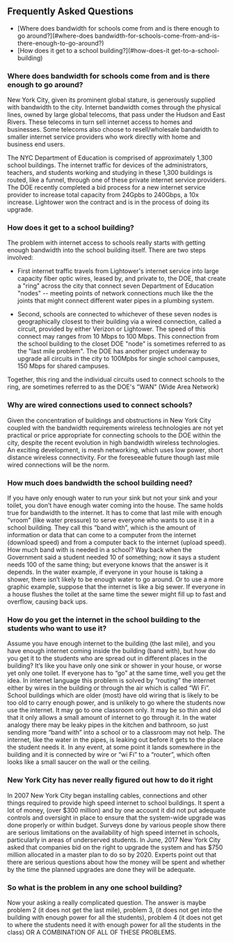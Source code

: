 ## Frequently Asked Questions

* [Where does bandwidth for schools come from and is there enough to go around?](#where-does bandwidth-for-schools-come-from-and-is-there-enough-to-go-around?)
* [How does it get to a school building?](#how-does-it get-to-a-school-building)

### Where does bandwidth for schools come from and is there enough to go around?
New York City, given its prominent global stature, is generously supplied with bandwidth to the city. Internet bandwidth comes through the physical lines, owned by large global telecoms, that pass under the Hudson and East Rivers. These telecoms in turn sell internet access to homes and businesses. Some telecoms also choose to resell/wholesale bandwidth to smaller internet service providers who work directly with home and business end users.

The NYC Department of Education is comprised of approximately 1,300 school buildings. The internet traffic for devices of the administrators, teachers, and students working and studying in these 1,300 buildings is routed, like a funnel, through one of these private internet service providers. The DOE recently completed a bid process for a new internet service provider to increase total capacity from 24Gpbs to 240Gbps, a 10x increase. Lightower won the contract and is in the process of doing its upgrade.

###  How does it get to a school building?
The problem with internet access to schools really starts with getting enough bandwidth into the school building itself. There are two steps involved:

* First internet traffic travels from Lightower's internet service into large capacity fiber optic wires, leased by, and private to, the DOE, that create a "ring" across the city that connect seven Department of Education "nodes" -- meeting points of network connections much like the the joints that might connect different water pipes in a plumbing system.

* Second, schools are connected to whichever of these seven nodes is geographically closest to their building via a wired connection, called a circuit, provided by either Verizon or Lightower. The speed of this connect may ranges from 10 Mbps to 100 Mbps. This connection from the school building to the closet DOE "node" is sometimes referred to as the "last mile problem". The DOE has another project underway to upgrade all circuits in the city to 100Mpbs for single school campuses, 150 Mbps for shared campuses.

Together, this ring and the individual circuits used to connect schools to the ring, are sometimes referred to as the DOE's "WAN" (Wide Area Network)

### Why are wired connections used to connect schools?
Given the concentration of buildings and obstructions in New York City coupled with the bandwidth requirements wireless technologies are not yet practical or price appropriate for connecting schools to the DOE within the city, despite the recent evolution in high bandwidth wireless technologies. An exciting development, is mesh networking, which uses low power, short distance wireless connectivity. For the foreseeable future though last mile wired connections will be the norm.


### How much does bandwidth the school building need?

If you have only enough water to run your sink but not your sink and your toilet, you don’t have enough water coming into the house. The same holds true for bandwidth to the internet.  It has to come that last mile with enough “vroom” \(like water pressure\) to serve everyone who wants to use it in a school building.  They call this “band with”, which is the amount of information or data that can come to a computer from the internet \(download speed\) and from a computer back to the internet \(upload speed\).  How much band with is needed in a school?  Way back when the Government said a student needed 10 of something; now it says a student needs 100 of the same thing; but everyone knows that the answer is it depends.  In the water example, if everyone in your house is taking a shower, there isn’t likely to be enough water to go around.  Or to use a more graphic example, suppose that the internet is like a big sewer.  If everyone in a house flushes the toilet at the same time the sewer might fill up to fast and overflow, causing back ups.

### How do you get the internet in the school building to the students who want to use it?

Assume you have enough internet to the building \(the last mile\), and you have enough internet coming inside the building \(band with\), but how do you get it to the students who are spread out in different places in the building?    It’s like you have only one sink or shower in your house, or worse yet only one toilet.  If everyone has to “go” at the same time, well you get the idea.  In internet language this problem is solved by  “routing” the internet either by wires in the building or through the air which is called “Wi Fi”.  School buildings which are older \(most\) have old wiring that is likely to be too old to carry enough power, and is unlikely to go where the students now use the internet.  It may go to one classroom only.  It may be so thin and old that it only allows a small amount of internet to go through it.  In the water analogy there may be  leaky pipes in the kitchen and bathroom, so just sending more “band with” into a school or to a classroom may not help.  The internet, like the water in the pipes, is leaking out before it gets to the place the student needs it.  In any event, at some point  it lands somewhere in the building and it is connected by wire or “wi Fi” to a “router”, which often looks like a small saucer on the wall or the ceiling.

### New York City has never really figured out how to do it right

In 2007 New York City began installing cables, connections and other things required to provide high speed internet to school buildings.  It spent a lot of money, \(over $300 million\) and by one account it did not put adequate controls and oversight in place to ensure that the system-wide upgrade was done properly or within budget.  Surveys done by various people show there are serious limitations on the availability of high speed internet in schools, particularly in areas of underserved students.    In June, 2017 New York  City asked  that companies bid on the right to upgrade the system and has $750 million allocated in a master plan to do so by 2020.  Experts point out that there are serious questions about how the money will be spent and whether by the time the planned upgrades are done they will be adequate.

### So what is the problem in any one school building?

Now your asking a really complicated question.  The answer is maybe problem 2 \(it does not get the last mile\), problem 3, \(it does not get into the building with enough power for all the students\), problem 4 \(it does not get to where the students need it with enough power for all the students in the class\) OR A COMBINATION OF ALL OF THESE PROBLEMS.
